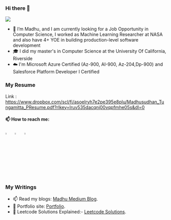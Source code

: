 ### Hi there 👋
![](https://komarev.com/ghpvc/?username=madhuammulu8&label=Profile%20Visits&color=blue&style=for-the-badge)

- 🌱 I’m Madhu, and I am currently looking for a Job Opportunity in Computer Science, I worked as Machine Learning Researcher at NASA and also have 4+ YOE in building production-level software development
- 🎓 I did my master's in Computer Science at the University Of California, Riverside
- ☁️ I'm Microsoft Azure Certified (Az-900, AI-900, Az-204,Dp-900) and Salesforce Platform Developer I Certified

### My Resume
Link : https://www.dropbox.com/scl/fi/asoelryh7e2pe395e8plu/Madhusudhan_Tungamitta_PResume.pdf?rlkey=lruv535dacqnj00vqpfmhe05s&dl=0
  
#### 📫 How to reach me:
 [<img src="https://img.icons8.com/color/48/000000/linkedin.png" width="3.5%"/>](https://www.linkedin.com/in/madhuammulu8/)  &nbsp; 
 [<img src="https://img.icons8.com/fluent/48/000000/facebook-new.png" width="3.5%"/>](https://www.facebook.com/profile.php?id=100012752523684)  &nbsp; 
 [<img src="https://img.icons8.com/fluent/48/000000/instagram-new.png" width="3.5%"/>](https://www.instagram.com/_madhut_/)  &nbsp; 

### My Writings
- 📫 Read my blogs: [Madhu Medium Blog](https://medium.com/@madhuammulu8).
- 🎯 Portfolio site: [Portfolio](https://www.madhusudhantungamitta.com/).
- 🔔 Leetcode Solutions Explained:- [Leetcode Solutions](https://leetcode.com/madhuammulu8/).

